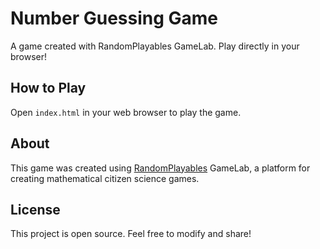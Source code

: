 # Number Guessing Game

A game created with RandomPlayables GameLab. Play directly in your browser!

## How to Play

Open `index.html` in your web browser to play the game.

## About

This game was created using [RandomPlayables](https://randomplayables.com) GameLab, a platform for creating mathematical citizen science games.

## License

This project is open source. Feel free to modify and share!
